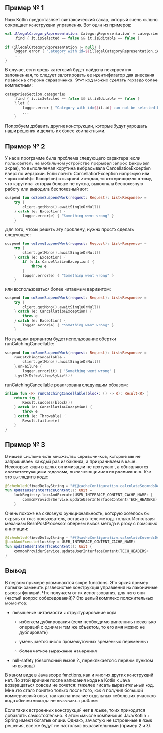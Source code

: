 ## Пример № 1

Язык Kotlin предоставляет синтаксический сахар, который очень сильно сокращает конструкции управления. Вот один из примеров: 

```kotlin
val illegalCategoryRepresentation: CategoryRepresentation? = categoriesSection.categories
    .find { it.isSelected == false && it.isEditable == false }

if (illegalCategoryRepresentation != null) {
    logger.error { "Category with id=${illegalCategoryRepresentation.id} can not be selected by user" }
    ...
}
```

В случае, если среди категорий будет найдена некорректно заполненная, то следует залогировать ее идентификатор для внесения правок на стороне справочника. Этот код можно сделать гораздо более компактным:

```kotlin
categoriesSection.categories
    .find { it.isSelected == false && it.isEditable == false }
    ?.let {
        logger.error { "Category with id=${it.id} can not be selected by user" }
        ...
    }
```

Попробуем добавить другие конструкции, которые будут упрощать наши решения и делать их более компактными.

## Пример № 2

У нас в программе была проблема следующего характера: если пользователь на мобильном устройстве прерывал запрос (закрывал экран), то выполняемая корутина выбрасывала CancellationException вверх по иерархии. Если ловить CancellationException напрямую или через catch(e: Exception) в suspend методах, то это приводило к тому, что корутина, которая больше не нужна, выполняла бесполезную работу или выводила бесполезный лог:

```kotlin
suspend fun doSomeSuspendWork(request: Request): List<Response> =
    try {
        client.getMono().awaitSingleOrNull()
    } catch (e: Exception) {
        logger.error(e) { "Something went wrong" }
    }
```

Для того, чтобы решить эту проблему, нужно просто сделать следующее:

```kotlin
suspend fun doSomeSuspendWork(request: Request): List<Response> =
    try {
        client.getMono().awaitSingleOrNull()
    } catch (e: Exception) {
        if (e is CancellationException) {
            throw e
        }
        logger.error(e) { "Something went wrong" }
    }
```

или воспользоваться более читаемым вариантом:

```kotlin
suspend fun doSomeSuspendWork(request: Request): List<Response> =
    try {
        client.getMono().awaitSingleOrNull()
    } catch (e: CancellationException) {
        throw e
    } catch (e: Exception) {
        logger.error(e) { "Something went wrong" }
    }
```

Но лучшим вариантом будет использование обертки runCatchingCancellable:

```kotlin
suspend fun doSomeSuspendWork(request: Request): List<Response> =
    runCatchingCancellable {
        client.getMono().awaitSingleOrNull()
    }.onFailure {
        logger.error(it) { "Something went wrong" }
    }.getOrDefault(emptyList())
```

runCatchingCancellable реализована следующим образом:

```kotlin
inline fun <R> runCatchingCancellable(block: () -> R): Result<R> {
    return try {
        Result.success(block())
    } catch (e: CancellationException) {
        throw e
    } catch (e: Throwable) {
        Result.failure(e)
    }
}
```

## Пример № 3

В нашей системе есть множество справочников, которые мы не запрашиваем каждый раз из бэкенда, а прихраниваем в кэше. Некоторые кэши в целях оптимизации не протухают, а обновляются соответствующими задачами, выполняющимися по расписанию. Как это выглядит в коде:

```kotlin
@Scheduled(fixedDelayString = "#{@cacheConfiguration.calculateSecondsDelay()}", timeUnit = TimeUnit.SECONDS)
fun updateUserInterfaceContent(): Unit =
    lockRegistry.lockAndExecute(USER_INTERFACE_CONTENT_CACHE_NAME) {
        commonProviderService.updateUserInterfaceContent(TECH_HEADERS)
    }
```

Очень похоже на сквозную функциональность, которую хотелось бы скрыть от глаз пользователя, оставив в теле метода только.
Используя механизм BeanPostProcessor обернем вызов метода в proxy с помощью аннотации:

```kotlin
@Scheduled(fixedDelayString = "#{@cacheConfiguration.calculateSecondsDelay()}", timeUnit = TimeUnit.SECONDS)
@LockAndExecute(lockKey = USER_INTERFACE_CONTENT_CACHE_NAME)
fun updateUserInterfaceContent(): Unit {
    commonProviderService.updateUserInterfaceContent(TECH_HEADERS)
}
```

## Вывод

В первом примере упоминаются scope functions. Это яркий пример попытки заменить развесистые конструкции управления на лаконичные вызовы функций. Что получаем от их использования, для чего они (частый вопрос собеседований)? Это целый комплекс положительных моментов:

* повышение читаемости и структурирование кода

  * избегаем дублирования (если необходимо выполнить несколько операций с одним и тем же объектом, то его имя можно не дублировать)
  
  * уменьшается число промежуточных временных переменных

  * более четкое выражение намерения
  
* null-safety (безопасный вызов ?., перекликается с первым пунктом из вывода)

В явном виде в Java scope functions, как и многих других конструкций нет. По этой причине после написания кода на Kotlin к Java возвращаться совсем не хочется: тяжелее писать выразительный код. Мне это стало понятно только после того, как я получил большой коммерческий опыт, так как написание отдельных небольших участков кода обычно никогда не вызывают проблем.

Если таких встроенных конструкций нет в языке, то их приходится добавлять самостоятельно. В этом смысле комбинация Java/Kotlin + Spring имеют богатые опции. Однако, зачастую не встроенные в язык решения, все же будут не настолько выразительными (пример 2 и 3).